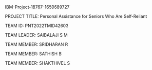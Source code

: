 IBM-Project-18767-1659689727

PROJECT TITLE: Personal Assistance for Seniors Who Are Self-Reliant

TEAM ID: PNT2022TMID42603

TEAM LEADER: SAIBALAJI S M

TEAM MEMBER: SRIDHARAN R

TEAM MEMBER: SATHISH B

TEAM MEMBER: SHAKTHIVEL S
